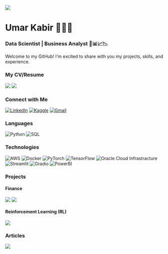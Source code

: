 [![](https://github.com/omar-kabeer/omar-kabeer/blob/61bdf2a45bb71b00a372c4862d77eedf31d8f824/profile.gif)](https://github.com/omar-kabeer)

# Umar Kabir 👨🏾‍💻

### Data Scientist | Business Analyst 📑📊📈📉
Welcome to my GitHub! I'm excited to share with you my projects, skills, and experience. 

### My CV/Resume
[![](https://img.shields.io/badge/-CV-000?&logo=Adobe-Reader)](https://app.enhancv.com/share/7d4f49a4/?utm_medium=growth&utm_campaign=share-resume&utm_source=)
[![](https://img.shields.io/badge/-🌐Portfolio-000?&logo=Website)](https://www.datascienceportfol.io/umarkabir)
### Connect with Me

[![LinkedIn](https://img.shields.io/badge/-LinkedIn-000?&logo=LinkedIn)](https://www.linkedin.com/in/umar-kabir-9b8a6a88/)
[![Kaggle](https://img.shields.io/badge/-Kaggle-000?&logo=Kaggle)](https://www.kaggle.com/umarkabir)
[![Gmail](https://img.shields.io/badge/-Gmail-000?&logo=Gmail)](uksaid12@gmail.com)

### Languages

![Python](https://img.shields.io/badge/-Python-000?&logo=Python)
![SQL](https://img.shields.io/badge/-SQL-000?&logo=MySQL)

### Technologies

![AWS](https://img.shields.io/badge/-AWS-000?&logo=Amazon-AWS&logoColor=F90)
![Docker](https://img.shields.io/badge/-Docker-000?&logo=Docker)
![PyTorch](https://img.shields.io/badge/-PyTorch-000?&logo=PyTorch)
![TensorFlow](https://img.shields.io/badge/-TensorFlow-000?&logo=TensorFlow)
![Oracle Cloud Infrastracture](https://img.shields.io/badge/-Oracle-000?&logo=Oracle)
![Streamlit](https://img.shields.io/badge/-Streamlit-000?&logo=Streamlit)
![Gradio](https://img.shields.io/badge/-Gradio-000?&logo=Gradio)
![PowerBI](https://img.shields.io/badge/-PowerBI-000?&logo=PowerBI)

### Projects
#### Finance
[![](https://img.shields.io/badge/-🏦%20Boosting%20Loan%20Acceptance-000)](https://github.com/omar-kabeer/Boosting-Loan-Acceptance-Rates)
[![](https://img.shields.io/badge/-💳%20Credit%20Card%20Fraud%20Detection-000)](https://github.com/omar-kabeer/my_paypal)

#### Reinforcement Learning (RL)
[![](https://img.shields.io/badge/-🕹%20Reinforcement%20Learning%20for%20Atari%20Video%20Games-000)](https://github.com/omar-kabeer/atari-games)

### Articles

[![](https://img.shields.io/badge/-🕹%20Atari%20Games-000)](https://medium.com/@uksaid12/reinforcement-learning-for-atari-video-games-a-deep-q-network-approach-766c62182b6e)
